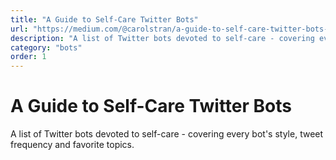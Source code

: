 ```yaml
---
title: "A Guide to Self-Care Twitter Bots"
url: "https://medium.com/@carolstran/a-guide-to-self-care-twitter-bots-f2430160fad4"
description: "A list of Twitter bots devoted to self-care - covering every bot's style, tweet frequency and favorite topics."
category: "bots"
order: 1
---
```


# A Guide to Self-Care Twitter Bots

A list of Twitter bots devoted to self-care - covering every bot's style, tweet frequency and favorite topics.
